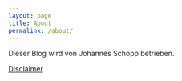 ```yaml
---
layout: page
title: About
permalink: /about/
---
```


Dieser Blog wird von
Johannes Schöpp
betrieben.

[Disclaimer][link]

[link]: {{site.baseurl}}/disclaimer